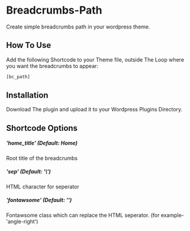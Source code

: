 # Breadcrumbs-Path
Create simple breadcrumbs path in your wordpress theme.

## How To Use

Add the following Shortcode to your Theme file, outside The Loop where you want the breadcrumbs to appear:
```php
[bc_path]
```

## Installation
Download The plugin and upload it to your Wordpress Plugins Directory.

## Shortcode Options
##### 'home_title' (Default: Home)
Root title of the breadcrumbs
##### 'sep' (Default: '&#92;')
HTML character for seperator 
##### 'fontawsome' (Default: '')
Fontawsome class which can replace the HTML seperator. (for example- 'angle-right')

